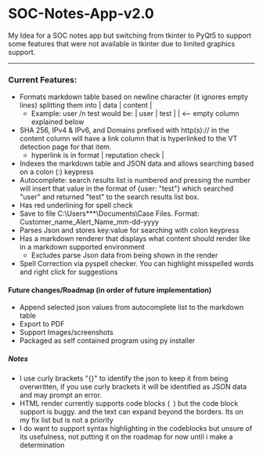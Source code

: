 # SOC-Notes-App-v2.0
My Idea for a SOC notes app but switching from tkinter to PyQt5 to support some features that were not available in tkinter due to limited graphics support.

---------------------------------

### Current Features:
- Formats markdown table based on newline character (it ignores empty lines) splitting them into  | data | content |
  - Example: user /n test would be: | user | test |  | <-- empty column explained below
- SHA 256, IPv4 & IPv6, and Domains prefixed with http(s):// in the content column will have a link column that is hyperlinked to the VT detection page for that item.
  - hyperlink is in format | reputation check |
- Indexes the markdown table and JSON data and allows searching based on a colon (:) keypress
- Autocomplete: search results list is numbered and pressing the number will insert that value in the format of {user: "test"} which searched "user" and returned "test" to the search results list box.
- Has red underlining for spell check
- Save to file C:\Users\***\\Documents\Case Files. Format: Customer_name_Alert_Name_mm-dd-yyyy
- Parses Json and stores key:value for searching with colon keypress
- Has a markdown renderer that displays what content should render like in a markdown supported environment
  - Excludes parse Json data from being shown in the render
 - Spell Correction via pyspell checker. You can highlight misspelled words and right click for suggestions



#### Future changes/Roadmap (in order of future implementation)

- Append selected json values from autocomplete list to the markdown table
- Export to PDF
- Support Images/screenshots
- Packaged as self contained program using py installer

##### Notes
- I use curly brackets "{}" to identify the json to keep it from being overwritten, if you use curly brackets it will be identified as JSON data and may prompt an error.
- HTML render currently supports code blocks (``` ```) but the code block support is buggy. and the text can expand beyond the borders. Its on my fix list but is not
a priority
- I do want to support syntax highlighting in the codeblocks but unsure of its usefulness, not putting it on the roadmap for now until i make a determination
